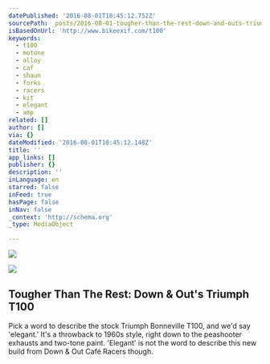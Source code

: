 ```yaml
---
datePublished: '2016-08-01T10:45:12.752Z'
sourcePath: _posts/2016-08-01-tougher-than-the-rest-down-and-outs-triumph-t100.md
isBasedOnUrl: 'http://www.bikeexif.com/t100'
keywords:
  - t100
  - motone
  - alloy
  - caf
  - shaun
  - forks
  - racers
  - kit
  - elegant
  - amp
related: []
author: []
via: {}
dateModified: '2016-08-01T10:45:12.148Z'
title: ''
app_links: []
publisher: {}
description: ''
inLanguage: en
starred: false
inFeed: true
hasPage: false
inNav: false
_context: 'http://schema.org'
_type: MediaObject

---
```

![](https://imgflo.herokuapp.com/graph/vahj1ThiexotieMo/23a3b31d801a2f8f32e74d527e966634/croprotate.jpg?cropheight=833&cropwidth=1250&degrees=0&input=https%3A%2F%2Fthe-grid-user-content.s3-us-west-2.amazonaws.com%2F75af9728-87b2-4e52-868a-61ad1c375232.jpg&x=0&y=0)

<article style=""><img src="https://s3-us-west-2.amazonaws.com/the-grid-img/p/8a0887505421b634c9837fe4f1cf8f791253f954.jpg" /><h1>Tougher Than The Rest: Down &amp; Out's Triumph T100</h1><p>Pick a word to describe the stock Triumph Bonneville T100, and we'd say 'elegant.' It's a throwback to 1960s style, right down to the peashooter exhausts and two-tone paint. 'Elegant' is not the word to describe this new build from Down &amp; Out Café Racers though.</p></article>
